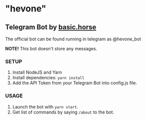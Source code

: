 # "hevone"
## Telegram Bot by [basic.horse](http://basic.horse)

The official bot can be found running in telegram as @hevone_bot

**NOTE!** This bot doesn't store any messages.

### SETUP
1. Install NodeJS and Yarn
2. Install dependencies: `yarn install`
3. Add the API Token from your Telegram Bot into config.js file.

### USAGE
1. Launch the bot with `yarn start`.
2. Get list of commands by saying `/about` to the bot.
